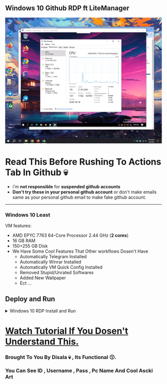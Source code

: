 ## Windows 10 Github RDP ft LiteManager

![.](spec.png)

# Read This Before Rushing To Actions Tab In Github 💀

* i'm **not responsible** for **suspended github accounts**
* **Don't try these in your personal github account** or don't make emails same as your personal github email to make fake github account.
---
### Windows 10 Least

VM features:
* AMD EPYC 7763 64-Core Processor 2.44 GHz (**2 cores**)
* 16 GB RAM
* 150+255 GB Disk
* We Have Some Cool Features That Other workflows Dosen't Have
  - Automatically Telegram Installed
  - Automatically Winrar Installed
  - Automatically VM Quick Config Installed
  - Removed Stupid/Unrated Softwares
  - Added New Wallpaper
  - Ect ...

## Deploy and Run

<details>
    <summary>Windows 10 RDP Install and Run</summary>
<br>
    
* Just **Download The Workflow** from **Release**.

* **Open Workflow** in **NotePad and Copy All** (**Ctrl+A & Ctrl+C**).
    
* **Create new Repo in Github.**

* Go to **Actions** Tab , Click **set up a workflow yourself**.

* **Paste (Ctrl+V) that copied workflow code** & click **Commit changes**...
    
* Now go to **Actions** Tab and **select workflow**.

* Click **Run Workflow** button on the left of **This workflow has a workflow_dispatch event trigger** line.

* Click the **Run** and Click **Start Building** & **Wait few minutes**.

* **Download & Install LiteManager Viwer Application** On Your Device **([Android/Windows/Linux/Macos](https://www.litemanager.com/download/))**

* **Copy the LiteManager ID** in your LiteManager Viwer click **Add New Connection** then **Paste ID in ID Fill**.

* **Copy LiteManager Password from The Run** & **Paste it** & **Hit Enter** (wait some connecting minutes).

* **Enjoy!**

</details>

# [Watch Tutorial If You Dosen't Understand This.](https://youtu.be/u3hHCQPACmY?si=3zFXwHd5snYIScov)

### Brought To You By Disala 💀 , Its Functional 😗.
### You Can See ID , Username , Pass , Pc Name And Cool Ascki Art 
